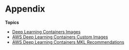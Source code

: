 # Appendix<a name="deep-learning-containers-appendix"></a>

**Topics**
+ [Deep Learning Containers Images](deep-learning-containers-images.md)
+ [AWS Deep Learning Containers Custom Images](deep-learning-containers-custom-images.md)
+ [AWS Deep Learning Containers MKL Recommendations](deep-learning-containers-mkl.md)
